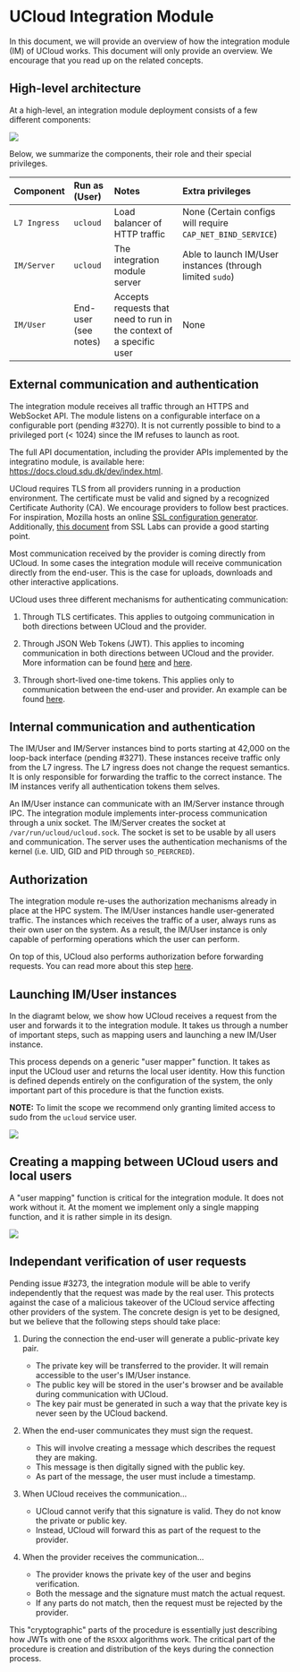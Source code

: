 # UCloud Integration Module

In this document, we will provide an overview of how the integration module (IM) of UCloud works. This document will
only provide an overview. We encourage that you read up on the related concepts.

## High-level architecture

At a high-level, an integration module deployment consists of a few different components:

![](./wiki/components.png)

Below, we summarize the components, their role and their special privileges.

| Component    | Run as (User)        | Notes                                                               | Extra privileges                                           |
|:-------------|:---------------------|:--------------------------------------------------------------------|:-----------------------------------------------------------|
| `L7 Ingress` | `ucloud`             | Load balancer of HTTP traffic                                       | None (Certain configs will require `CAP_NET_BIND_SERVICE`) |
| `IM/Server`  | `ucloud`             | The integration module server                                       | Able to launch IM/User instances (through limited `sudo`)  |
| `IM/User`    | End-user (see notes) | Accepts requests that need to run in the context of a specific user | None                                                       |


## External communication and authentication

The integration module receives all traffic through an HTTPS and WebSocket API. The module listens on a configurable
interface on a configurable port (pending #3270). It is not currently possible to bind to a privileged port (< 1024)
since the IM refuses to launch as root.

The full API documentation, including the provider APIs implemented by the integratino module, is available here:
https://docs.cloud.sdu.dk/dev/index.html.

UCloud requires TLS from all providers running in a production environment. The certificate must be valid and signed by
a recognized Certificate Authority (CA). We encourage providers to follow best practices. For inspiration, Mozilla
hosts an online [SSL configuration generator](https://ssl-config.mozilla.org). Additionally,
[this document](https://github.com/ssllabs/research/wiki/SSL-and-TLS%20Deployment-Best-Practices) from SSL Labs can 
provide a good starting point.

Most communication received by the provider is coming directly from UCloud. In some cases the integration module will
receive communication directly from the end-user. This is the case for uploads, downloads and other interactive
applications.

UCloud uses three different mechanisms for authenticating communication:

1. Through TLS certificates. This applies to outgoing communication in both directions between UCloud and the provider.

2. Through JSON Web Tokens (JWT). This applies to incoming communication in both directions between UCloud and the
provider. More information can be found [here](../backend/auth-service/README.md) and
[here](https://docs.cloud.sdu.dk/dev/docs/developer-guide/core/users/authentication/providers.html#authentication-and-authorization).

3. Through short-lived one-time tokens. This applies only to communication between the end-user and provider. An
example can be found [here](https://docs.cloud.sdu.dk/dev/docs/developer-guide/orchestration/compute/jobs.html#example-starting-an-interactive-terminal-session).

## Internal communication and authentication

The IM/User and IM/Server instances bind to ports starting at 42,000 on the loop-back interface (pending #3271). These
instances receive traffic only from the L7 ingress. The L7 ingress does not change the request semantics. It is only
responsible for forwarding the traffic to the correct instance. The IM instances verify all authentication tokens them
selves.

An IM/User instance can communicate with an IM/Server instance through IPC. The integration module implements
inter-process communication through a unix socket. The IM/Server creates the socket at `/var/run/ucloud/ucloud.sock`.
The socket is set to be usable by all users and communication. The server uses the authentication mechanisms of the
kernel (i.e. UID, GID and PID through `SO_PEERCRED`). 

## Authorization

The integration module re-uses the authorization mechanisms already in place at the HPC system. The IM/User instances
handle user-generated traffic. The instances which receives the traffic of a user, always runs as their own user on the
system. As a result, the IM/User instance is only capable of performing operations which the user can perform.

On top of this, UCloud also performs authorization before forwarding requests. You can read more about this step
[here](https://docs.cloud.sdu.dk/dev/docs/developer-guide/accounting-and-projects/providers.html).

## Launching IM/User instances

In the diagramt below, we show how UCloud receives a request from the user and forwards it to the integration module.
It takes us through a number of important steps, such as mapping users and launching a new IM/User instance.

This process depends on a generic "user mapper" function. It takes as input the UCloud user and returns the local user
identity. How this function is defined depends entirely on the configuration of the system, the only important part of
this procedure is that the function exists.

__NOTE:__ To limit the scope we recommend only granting limited access to sudo from the `ucloud` service user.

![](./wiki/launcher.svg)

## Creating a mapping between UCloud users and local users

A "user mapping" function is critical for the integration module. It does not work without it. At the moment we
implement only a single mapping function, and it is rather simple in its design.

![](./wiki/ticket-based-connections.svg)

## Independant verification of user requests

Pending issue #3273, the integration module will be able to verify independently that the request was made by the real
user. This protects against the case of a malicious takeover of the UCloud service affecting other providers of the
system. The concrete design is yet to be designed, but we believe that the following steps should take place:

1. During the connection the end-user will generate a public-private key pair. 
   - The private key will be transferred to the provider. It will remain accessible to the user's IM/User instance. 
   - The public key will be stored in the user's browser and be available during communication with UCloud. 
   - The key pair must be generated in such a way that the private key is never seen by the UCloud backend.

2. When the end-user communicates they must sign the request.
   - This will involve creating a message which describes the request they are making.
   - This message is then digitally signed with the public key.
   - As part of the message, the user must include a timestamp.

3. When UCloud receives the communication... 
   - UCloud cannot verify that this signature is valid. They do not know the private or public key.
   - Instead, UCloud will forward this as part of the request to the provider.

4. When the provider receives the communication...
   - The provider knows the private key of the user and begins verification.
   - Both the message and the signature must match the actual request.
   - If any parts do not match, then the request must be rejected by the provider.

This "cryptographic" parts of the procedure is essentially just describing how JWTs with one of the `RSXXX` algorithms
work. The critical part of the procedure is creation and distribution of the keys during the connection process.